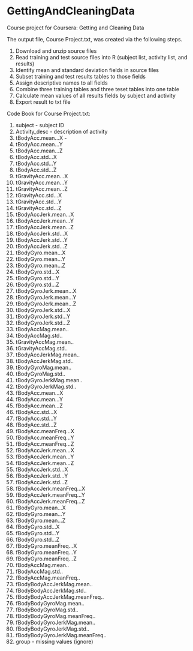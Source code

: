 # GettingAndCleaningData
Course project for Coursera: Getting and Cleaning Data

The output file, Course Project.txt, was created via the following steps.
1. Download and unzip source files
2. Read training and test source files into R (subject list, activity list, and results)
3. Identify mean and standard deviation fields in source files
4. Subset training and test results tables to those fields
5. Assign descriptive names to all fields
6. Combine three training tables and three teset tables into one table
7. Calculate mean values of all results fields by subject and activity
8. Export result to txt file

Code Book for Course Project.txt:
1. subject - subject ID
2. Activity_desc - description of activity
3. tBodyAcc.mean...X - 
4. tBodyAcc.mean...Y
5. tBodyAcc.mean...Z
6. tBodyAcc.std...X
7. tBodyAcc.std...Y
8. tBodyAcc.std...Z
9. tGravityAcc.mean...X
10. tGravityAcc.mean...Y
11. tGravityAcc.mean...Z
12. tGravityAcc.std...X
13. tGravityAcc.std...Y
14. tGravityAcc.std...Z
15. tBodyAccJerk.mean...X
16. tBodyAccJerk.mean...Y
17. tBodyAccJerk.mean...Z
18. tBodyAccJerk.std...X
19. tBodyAccJerk.std...Y
20. tBodyAccJerk.std...Z
21. tBodyGyro.mean...X
22. tBodyGyro.mean...Y
23. tBodyGyro.mean...Z
24. tBodyGyro.std...X
25. tBodyGyro.std...Y
26. tBodyGyro.std...Z
27. tBodyGyroJerk.mean...X
28. tBodyGyroJerk.mean...Y
29. tBodyGyroJerk.mean...Z
30. tBodyGyroJerk.std...X
31. tBodyGyroJerk.std...Y
32. tBodyGyroJerk.std...Z
33. tBodyAccMag.mean..
34. tBodyAccMag.std..
35. tGravityAccMag.mean..
36. tGravityAccMag.std..
37. tBodyAccJerkMag.mean..
38. tBodyAccJerkMag.std..
39. tBodyGyroMag.mean..
40. tBodyGyroMag.std..
41. tBodyGyroJerkMag.mean..
42. tBodyGyroJerkMag.std..
43. fBodyAcc.mean...X
44. fBodyAcc.mean...Y
45. fBodyAcc.mean...Z
46. fBodyAcc.std...X
47. fBodyAcc.std...Y
48. fBodyAcc.std...Z
49. fBodyAcc.meanFreq...X
50. fBodyAcc.meanFreq...Y
51. fBodyAcc.meanFreq...Z
52. fBodyAccJerk.mean...X
53. fBodyAccJerk.mean...Y
54. fBodyAccJerk.mean...Z
55. fBodyAccJerk.std...X
56. fBodyAccJerk.std...Y
57. fBodyAccJerk.std...Z
58. fBodyAccJerk.meanFreq...X
59. fBodyAccJerk.meanFreq...Y
60. fBodyAccJerk.meanFreq...Z
61. fBodyGyro.mean...X
62. fBodyGyro.mean...Y
63. fBodyGyro.mean...Z
64. fBodyGyro.std...X
65. fBodyGyro.std...Y
66. fBodyGyro.std...Z
67. fBodyGyro.meanFreq...X
68. fBodyGyro.meanFreq...Y
69. fBodyGyro.meanFreq...Z
70. fBodyAccMag.mean..
71. fBodyAccMag.std..
72. fBodyAccMag.meanFreq..
73. fBodyBodyAccJerkMag.mean..
74. fBodyBodyAccJerkMag.std..
75. fBodyBodyAccJerkMag.meanFreq..
76. fBodyBodyGyroMag.mean..
77. fBodyBodyGyroMag.std..
78. fBodyBodyGyroMag.meanFreq..
79. fBodyBodyGyroJerkMag.mean..
80. fBodyBodyGyroJerkMag.std..
81. fBodyBodyGyroJerkMag.meanFreq..
82. group - missing values (ignore)
